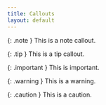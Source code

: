 ```yaml
---
title: Callouts
layout: default
---
```


{: .note }
This is a note callout.

{: .tip }
This is a tip callout.

{: .important }
This is important.

{: .warning }
This is a warning.

{: .caution }
This is a caution.